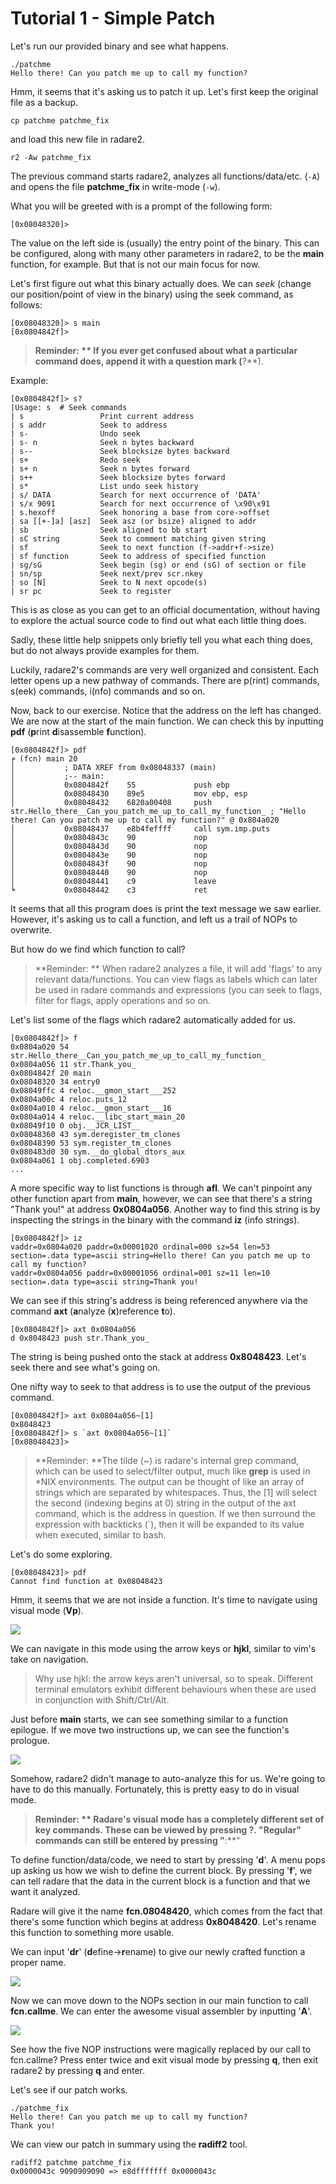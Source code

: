 # Tutorial 1 - Simple Patch

Let's run our provided binary and see what happens.

```
./patchme
Hello there! Can you patch me up to call my function?
```

Hmm, it seems that it's asking us to patch it up. Let's first keep the original file as a backup.

```
cp patchme patchme_fix
```

and load this new file in radare2.

```
r2 -Aw patchme_fix
```

The previous command starts radare2, analyzes all functions/data/etc. (```-A```) and opens the file **patchme_fix** in write-mode (```-w```).

What you will be greeted with is a prompt of the following form:

```
[0x08048320]>
```

The value on the left side is (usually) the entry point of the binary. This can be configured, along with many other parameters in radare2, to be the **main** function, for example. But that is not our main focus for now.

Let's first figure out what this binary actually does. We can *seek* (change our position/point of view in the binary) using the seek command, as follows:

```
[0x08048320]> s main
[0x0804842f]>
```

> **Reminder: ** If you ever get confused about what a particular command does, append it with a question mark (**?**).

Example:
```
[0x0804842f]> s?
|Usage: s  # Seek commands
| s                 Print current address
| s addr            Seek to address
| s-                Undo seek
| s- n              Seek n bytes backward
| s--               Seek blocksize bytes backward
| s+                Redo seek
| s+ n              Seek n bytes forward
| s++               Seek blocksize bytes forward
| s*                List undo seek history
| s/ DATA           Search for next occurrence of 'DATA'
| s/x 9091          Search for next occurrence of \x90\x91
| s.hexoff          Seek honoring a base from core->offset
| sa [[+-]a] [asz]  Seek asz (or bsize) aligned to addr
| sb                Seek aligned to bb start
| sC string         Seek to comment matching given string
| sf                Seek to next function (f->addr+f->size)
| sf function       Seek to address of specified function
| sg/sG             Seek begin (sg) or end (sG) of section or file
| sn/sp             Seek next/prev scr.nkey
| so [N]            Seek to N next opcode(s)
| sr pc             Seek to register
```

This is as close as you can get to an official documentation, without having to explore the actual source code to find out what each little thing does.

Sadly, these little help snippets only briefly tell you what each thing does, but do not always provide examples for them.

Luckily, radare2's commands are very well organized and consistent. Each letter opens up a new pathway of commands. There are p(rint) commands, s(eek) commands, i(nfo) commands and so on.

Now, back to our exercise. Notice that the address on the left has changed. We are now at the start of the main function. We can check this by inputting **pdf** (**p**rint **d**isassemble **f**unction).

```
[0x0804842f]> pdf
╒ (fcn) main 20
│           ; DATA XREF from 0x08048337 (main)
│           ;-- main:
│           0x0804842f    55             push ebp
│           0x08048430    89e5           mov ebp, esp
│           0x08048432    6820a00408     push str.Hello_there__Can_you_patch_me_up_to_call_my_function_ ; "Hello there! Can you patch me up to call my function?" @ 0x804a020
│           0x08048437    e8b4feffff     call sym.imp.puts
│           0x0804843c    90             nop
│           0x0804843d    90             nop
│           0x0804843e    90             nop
│           0x0804843f    90             nop
│           0x08048440    90             nop
│           0x08048441    c9             leave
╘           0x08048442    c3             ret
```

It seems that all this program does is print the text message we saw earlier. However, it's asking us to call a function, and left us a trail of NOPs to overwrite.

But how do we find which function to call?

> **Reminder: ** When radare2 analyzes a file, it will add 'flags' to any relevant data/functions. You can view flags as labels which can later be used in radare commands and expressions (you can seek to flags, filter for flags, apply operations and so on.

Let's list some of the flags which radare2 automatically added for us.

```
[0x0804842f]> f
0x0804a020 54 str.Hello_there__Can_you_patch_me_up_to_call_my_function_
0x0804a056 11 str.Thank_you_
0x0804842f 20 main
0x08048320 34 entry0
0x08049ffc 4 reloc.__gmon_start___252
0x0804a00c 4 reloc.puts_12
0x0804a010 4 reloc.__gmon_start___16
0x0804a014 4 reloc.__libc_start_main_20
0x08049f10 0 obj.__JCR_LIST__
0x08048360 43 sym.deregister_tm_clones
0x08048390 53 sym.register_tm_clones
0x080483d0 30 sym.__do_global_dtors_aux
0x0804a061 1 obj.completed.6903
...
```

A more specific way to list functions is through **afl**.
We can't pinpoint any other function apart from **main**, however, we can see that there's a string "Thank you!" at address **0x0804a056**. Another way to find this string is by inspecting the strings in the binary with the command **iz** (info strings).

```
[0x0804842f]> iz
vaddr=0x0804a020 paddr=0x00001020 ordinal=000 sz=54 len=53 section=.data type=ascii string=Hello there! Can you patch me up to call my function?
vaddr=0x0804a056 paddr=0x00001056 ordinal=001 sz=11 len=10 section=.data type=ascii string=Thank you!
```

We can see if this string's address is being referenced anywhere via the command **axt** (**a**nalyze (**x**)reference **t**o).

```
[0x0804842f]> axt 0x0804a056
d 0x8048423 push str.Thank_you_
```

The string is being pushed onto the stack at address **0x8048423**. Let's seek there and see what's going on.

One nifty way to seek to that address is to use the output of the previous command.

```
[0x0804842f]> axt 0x0804a056~[1]
0x8048423
[0x0804842f]> s `axt 0x0804a056~[1]`
[0x08048423]>
```

> **Reminder: **The tilde (~) is radare's internal grep command, which can be used to select/filter output, much like **grep** is used in *NIX environments. The output can be thought of like an array of strings which are separated by whitespaces. Thus, the [1] will select the second (indexing begins at 0) string in the output of the axt command, which is the address in question. If we then surround the expression with backticks (`), then it will be expanded to its value when executed, similar to bash.

Let's do some exploring.

```
[0x08048423]> pdf
Cannot find function at 0x08048423
```
Hmm, it seems that we are not inside a function. It's time to navigate using visual mode (**Vp**).

![](tut1_Vp.png)

We can navigate in this mode using the arrow keys or **hjkl**, similar to vim's take on navigation.

> Why use hjkl: the arrow keys aren't universal, so to speak. Different terminal emulators exhibit different behaviours when these are used in conjunction with Shift/Ctrl/Alt.

Just before **main** starts, we can see something similar to a function epilogue. If we move two instructions up, we can see the function's prologue.

![](tut1_ghost_func.png)

Somehow, radare2 didn't manage to auto-analyze this for us. We're going to have to do this manually. Fortunately, this is pretty easy to do in visual mode.

> **Reminder: ** Radare's visual mode has a completely different set of key commands. These can be viewed by pressing **?**. "Regular" commands can still be entered by pressing "**:**"

To define function/data/code, we need to start by pressing '**d**'. A menu pops up asking us how we wish to define the current block. By pressing '**f**', we can tell radare that the data in the current block is a function and that we want it analyzed.

Radare will give it the name **fcn.08048420**, which comes from the fact that there's some function which begins at address **0x8048420**. Let's rename this function to something more usable.

We can input '**dr**' (**d**efine->**r**ename) to give our newly crafted function a proper name.

![](tut1_renamed_fcn.png)

Now we can move down to the NOPs section in our main function to call **fcn.callme**. We can enter the awesome visual assembler by inputting '**A**'.

![](tut1_vis_assembler.png)

See how the five NOP instructions were magically replaced by our call to fcn.callme? Press enter twice and exit visual mode by pressing **q**, then exit radare2 by pressing **q** and enter.

Let's see if our patch works.

```
./patchme_fix
Hello there! Can you patch me up to call my function?
Thank you!
```

We can view our patch in summary using the **radiff2** tool.

```
radiff2 patchme patchme_fix
0x0000043c 9090909090 => e8dfffffff 0x0000043c
```
